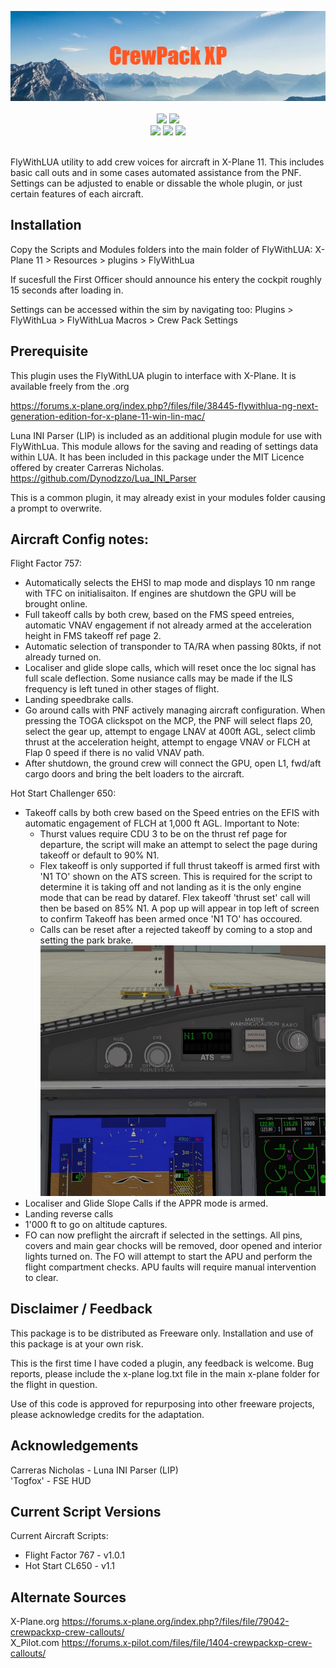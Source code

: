 <p align="center"> 
    <img src="https://github.com/N1K340/CrewPackXP/blob/main/docs/imgs/CrewPack_XP.png"/> <br>
    <br>
    <img src="https://img.shields.io/badge/X--Plane-11.50%2B-blue"/> <img src="https://img.shields.io/badge/FlyWithLUA-2.7%2B-blue" /> <br> 
    <img src="https://img.shields.io/badge/Aircraft-Flight%20Factor%20757-blue" /> <img src="https://img.shields.io/badge/Aircraft-Flight%20Factor%20767-blue" /> <img src="https://img.shields.io/badge/Aircraft-Hot%20Start%20Challenger-blue" />
</p>
<br>
FlyWithLUA utility to add crew voices for aircraft in X-Plane 11. 
This includes basic call outs and in some cases automated assistance from the PNF. 
Settings can be adjusted to enable or dissable the whole plugin, or just certain features of each aircraft. 


## Installation

Copy the Scripts and Modules folders into the main folder of FlyWithLUA: 
X-Plane 11 > Resources > plugins > FlyWithLua

If sucesfull the First Officer should announce his entery the cockpit roughly 15 seconds after loading in.

Settings can be accessed within the sim by navigating too:
Plugins > FlyWithLua > FlyWithLua Macros > Crew Pack Settings

## Prerequisite

This plugin uses the FlyWithLUA plugin to interface with X-Plane.
It is available freely from the .org 

https://forums.x-plane.org/index.php?/files/file/38445-flywithlua-ng-next-generation-edition-for-x-plane-11-win-lin-mac/


Luna INI Parser (LIP) is included as an additional plugin module for use with FlyWithLua. This module allows for the saving and reading of settings data within LUA. It has been included in this package under the MIT Licence offered by creater Carreras Nicholas.
https://github.com/Dynodzzo/Lua_INI_Parser

This is a common plugin, it may already exist in your modules folder causing a prompt to overwrite.

## Aircraft Config notes:

Flight Factor 757:
* Automatically selects the EHSI to map mode and displays 10 nm range with TFC on initialisaiton. If engines are shutdown the GPU will be brought online.
* Full takeoff calls by both crew, based on the FMS speed entreies, automatic VNAV engagement if not already armed at the acceleration height in FMS takeoff ref page 2.
* Automatic selection of transponder to TA/RA when passing 80kts, if not already turned on.
* Localiser and glide slope calls, which will reset once the loc signal has full scale deflection. Some nusiance calls may be made if the ILS frequency is left tuned in other stages of flight.
* Landing speedbrake calls.
* Go around calls with PNF actively managing aircraft configuration. When pressing the TOGA clickspot on the MCP, the PNF will select flaps 20, select the gear up,   attempt to engage LNAV at 400ft AGL, select climb thrust at the acceleration height, attempt to engage VNAV or FLCH at Flap 0 speed if there is no valid VNAV path.
* After shutdown, the ground crew will connect the GPU, open L1, fwd/aft cargo doors and bring the belt loaders to the aircraft.

Hot Start Challenger 650:
* Takeoff calls by both crew based on the Speed entries on the EFIS with automatic engagement of FLCH at 1,000 ft AGL. 
Important to Note:
    - Thurst values require CDU 3 to be on the thrust ref page for departure, the script will make an attempt to select
      the page during takeoff or default to 90% N1.
    - Flex takeoff is only supported if full thrust takeoff is armed first with 'N1 TO' shown on the ATS screen. This
      is required for the script to determine it is taking off and not landing as it is the only engine mode that can be read by dataref. Flex takeoff 'thrust set' call will then be based on 85% N1. A pop up will appear in top left of screen to confirm Takeoff has been armed once 'N1 TO' has occoured.
    - Calls can be reset after a rejected takeoff by coming to a stop and setting the park brake.
    ![alt text](https://github.com/N1K340/CrewPackXP/blob/main/src/Screenshots/CL650_TON1.jpg?raw=true)
* Localiser and Glide Slope Calls if the APPR mode is armed.
* Landing reverse calls
* 1'000 ft to go on altitude captures.
* FO can now preflight the aircraft if selected in the settings. All pins, covers and main gear chocks will be removed, door opened and interior lights turned on. The FO will attempt to start the APU and perform the flight compartment checks. APU faults will require manual intervention to clear.

## Disclaimer / Feedback

This package is to be distributed as Freeware only.
Installation and use of this package is at your own risk. 

This is the first time I have coded a plugin, any feedback is welcome.
Bug reports, please include the x-plane log.txt file in the main x-plane folder for the flight in question. 

Use of this code is approved for repurposing into other freeware projects, please acknowledge credits for the adaptation.

## Acknowledgements
Carreras Nicholas - Luna INI Parser (LIP)  
'Togfox' - FSE HUD

## Current Script Versions

Current Aircraft Scripts:
- Flight Factor 767 - v1.0.1
- Hot Start CL650 - v1.1

## Alternate Sources
X-Plane.org https://forums.x-plane.org/index.php?/files/file/79042-crewpackxp-crew-callouts/  
X_Pilot.com https://forums.x-pilot.com/files/file/1404-crewpackxp-crew-callouts/
